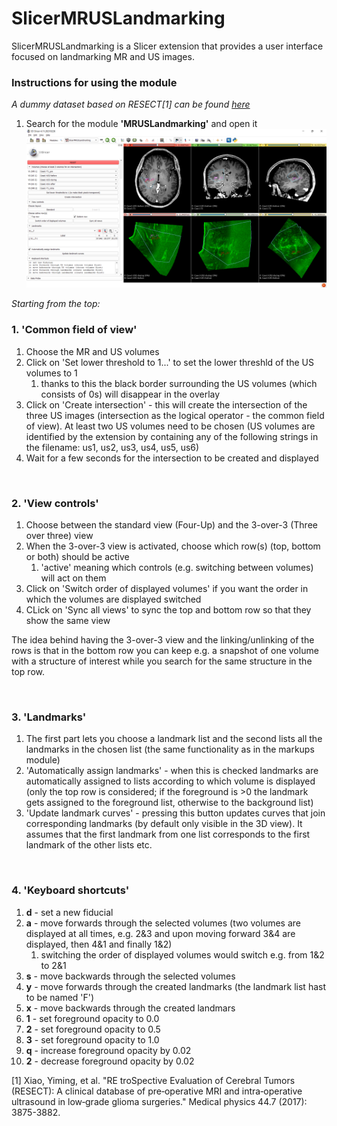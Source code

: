 # SlicerMRUSLandmarking
SlicerMRUSLandmarking is a Slicer extension that provides a user interface focused on landmarking MR and US images.

### Instructions for using the module

*A dummy dataset based on RESECT[1] can be found
[here](https://github.com/koegl/SlicerMRUSLandmarking/releases/tag/SampleData)*
1. Search for the module **'MRUSLandmarking'** and open it
![Extension screenshot](./misc/GUIpreview.png)

*Starting from the top:*

### 1. 'Common field of view'
   1. Choose the MR and US volumes
   2. Click on 'Set lower threshold to 1...' to set the lower threshld of the US volumes to 1
      1. thanks to this the black border surrounding the US volumes (which consists of 0s) will disappear in the overlay
   3. Click on 'Create intersection' - this will create the intersection of the three US images (intersection as the
   logical operator - the common field of view). At least two US volumes need to be chosen (US volumes are identified by
   the extension by containing any of the following strings in the filename: us1, us2, us3, us4, us5, us6)
   4. Wait for a few seconds for the intersection to be created and displayed

<br />

### 2. 'View controls'
   1. Choose between the standard view (Four-Up) and the 3-over-3 (Three over three) view
   2. When the 3-over-3 view is activated, choose which row(s) (top, bottom or both) should be active
      1. 'active' meaning which controls (e.g. switching between volumes) will act on them
   3. Click on 'Switch order of displayed volumes' if you want the order in which the volumes are displayed switched
   4. CLick on 'Sync all views' to sync the top and bottom row so that they show the same view

The idea behind having the 3-over-3 view and the linking/unlinking of the rows is that in the bottom row you can keep
e.g. a snapshot of one volume with a structure of interest while you search for the same structure in the top row.

<br />

### 3. 'Landmarks'
   1. The first part lets you choose a landmark list and the second lists all the landmarks in the chosen list (the same
   functionality as in the markups module)
   2. 'Automatically assign landmarks' - when this is checked landmarks are automatically assigned to lists according
   to which volume is displayed (only the top row is considered; if the foreground is >0 the landmark gets assigned to
   the foreground list, otherwise to the background list)
   3. 'Update landmark curves' - pressing this button updates curves that join corresponding landmarks (by default only
   visible in the 3D view). It assumes that the first landmark from one list corresponds to the first landmark of the
   other lists etc.

<br />

### 4. 'Keyboard shortcuts'
   1. **d** - set a new fiducial
   2. **a** - move forwards through the selected volumes (two volumes are displayed at all times, e.g. 2&3 and upon
   moving forward 3&4 are displayed, then 4&1 and finally 1&2)
      1. switching the order of displayed volumes would switch e.g. from 1&2 to 2&1
   3. **s** - move backwards through the selected volumes
   4. **y** - move forwards through the created landmarks (the landmark list hast to be named 'F')
   5. **x** - move backwards through the created landmars
   6. **1** - set foreground opacity to 0.0
   7. **2** - set foreground opacity to 0.5
   8. **3** - set foreground opacity to 1.0
   9. **q** - increase foreground opacity by 0.02
   10. **2** - decrease foreground opacity by 0.02

[1] Xiao, Yiming, et al. "RE troSpective Evaluation of Cerebral Tumors (RESECT): A clinical database of pre‐operative
MRI and intra‐operative ultrasound in low‐grade glioma surgeries." Medical physics 44.7 (2017): 3875-3882.